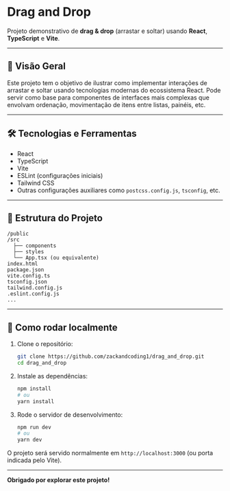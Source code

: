 # Drag and Drop

Projeto demonstrativo de **drag & drop** (arrastar e soltar) usando **React**, **TypeScript** e **Vite**.

---

## 🎯 Visão Geral

Este projeto tem o objetivo de ilustrar como implementar interações de arrastar e soltar usando tecnologias modernas do ecossistema React. Pode servir como base para componentes de interfaces mais complexas que envolvam ordenação, movimentação de itens entre listas, painéis, etc.

---

## 🛠️ Tecnologias e Ferramentas

- React  
- TypeScript  
- Vite  
- ESLint (configurações iniciais)  
- Tailwind CSS
- Outras configurações auxiliares como `postcss.config.js`, `tsconfig`, etc.

---

## 📂 Estrutura do Projeto

```
/public
/src
  ├── components
  ├── styles
  └── App.tsx (ou equivalente)
index.html
package.json
vite.config.ts
tsconfig.json
tailwind.config.js
.eslint.config.js
...
```

---

## 🚀 Como rodar localmente

1. Clone o repositório:  
   ```bash
   git clone https://github.com/zackandcoding1/drag_and_drop.git
   cd drag_and_drop
   ```

2. Instale as dependências:  
   ```bash
   npm install
   # ou
   yarn install
   ```

3. Rode o servidor de desenvolvimento:  
   ```bash
   npm run dev
   # ou
   yarn dev
   ```

O projeto será servido normalmente em `http://localhost:3000` (ou porta indicada pelo Vite).

---

**Obrigado por explorar este projeto!**
